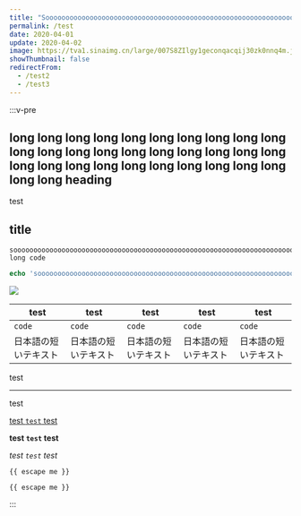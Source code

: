```yaml
---
title: "Sooooooooooooooooooooooooooooooooooooooooooooooooooooooooooooooooooooooooooooooooooo long title with some <html> <html> <html> tags"
permalink: /test
date: 2020-04-01
update: 2020-04-02
image: https://tva1.sinaimg.cn/large/007S8ZIlgy1geconqacqij30zk0nnq4m.jpg
showThumbnail: false
redirectFrom:
  - /test2
  - /test3
---
```


:::v-pre

## long long long long long long long long long long long long long long long long long long long long long long long long long long long long long long long long heading

test

## title

```
soooooooooooooooooooooooooooooooooooooooooooooooooooooooooooooooooooooooooooooooooooooooooooooooooooooooooooooooooooooooooooooooooooooooooooooooooooooooooo long code
```

```php
echo 'soooooooooooooooooooooooooooooooooooooooooooooooooooooooooooooooooooooooooooooooooooooooooooooooooooooooooooooooooooooooooooooooooooooooooooooooooooooooooo long code';
```

![](https://tva1.sinaimg.cn/large/007S8ZIlgy1gee81rcg9hj30jc0zck3a.jpg)

| test | test | test | test | test |
| --- | --- | --- | --- | --- |
| `code` | `code` | `code` | `code` | `code` |
| 日本語の短いテキスト | 日本語の短いテキスト | 日本語の短いテキスト | 日本語の短いテキスト | 日本語の短いテキスト |

test

<hr>

test

[test `test` test](/)

**test `test` test**

*test `test` test*

```
{{ escape me }}
```

`{{ escape me }}`

:::
